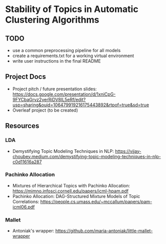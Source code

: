 # Stability of Topics in Automatic Clustering Algorithms

## TODO
* use a common preprocessing pipeline for all models
* create a requirements.txt for a working virtual environment
* write user instructions in the final README

## Project Docs
* Project pitch / future presentation slides: https://docs.google.com/presentation/d/1xniCpG-9FYCbaGrvz2yerRiDV8IL5eRf/edit?usp=sharing&ouid=106479919216175443892&rtpof=true&sd=true
* Overleaf project (to be created)

## Resources
### LDA
* Demystifying Topic Modeling Techniques in NLP: https://vijay-choubey.medium.com/demystifying-topic-modeling-techniques-in-nlp-c0d11616a287
### Pachinko Allocation
* Mixtures of Hierarchical Topics with Pachinko Allocation: https://mimno.infosci.cornell.edu/papers/icml-hpam.pdf
* Pachinko Allocation: DAG-Structured Mixture Models of Topic Correlations: https://people.cs.umass.edu/~mccallum/papers/pam-icml06.pdf
### Mallet
* Antoniak's wrapper: https://github.com/maria-antoniak/little-mallet-wrapper
